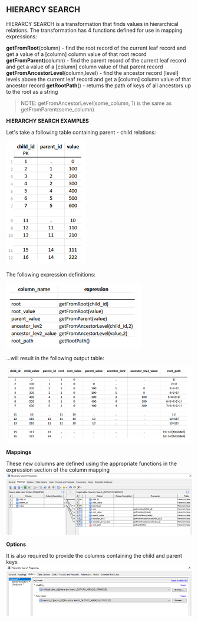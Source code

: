 ## **HIERARCY SEARCH**

HIERARCY SEARCH is a transformation that finds values in hierarchical relations.
The transformation has 4 functions defined for use in mapping expressions:

**getFromRoot**(column) - find the root record of the current leaf record and get a value of a [column] column value of that root record
**getFromParent**(column) - find the parent record of the current leaf record and get a value of a [column] column value of that parent record
**getFromAncestorLevel**(column,level) - find the ancestor record [level] levels above the current leaf record and get a [column] column value of that ancestor record
**getRootPath**() - returns the path of keys of all ancestors up to the root as a string
> NOTE: getFromAncestorLevel(some_column, 1) is the same as getFromParent(some_column)

**HIERARCHY SEARCH EXAMPLES**

Let's take a following table containing parent - child relations:

![image](https://raw.githubusercontent.com/dadrico/public/main/Data%20Integration%20Studio/.images/hierarchy_search1.png)

The following expression definitions:

![image](https://raw.githubusercontent.com/dadrico/public/main/Data%20Integration%20Studio/.images/hierarchy_search2.png)

...will result in the following output table:

![image](https://raw.githubusercontent.com/dadrico/public/main/Data%20Integration%20Studio/.images/hierarchy_search3.png)



**Mappings**

These new columns are defined using the appropriate functions in the expression section of the column mapping
![image](https://raw.githubusercontent.com/dadrico/public/main/Data%20Integration%20Studio/.images/hierarchy_search4.png)


**Options**

It is also required to provide the columns containing the child and parent keys
![image](https://raw.githubusercontent.com/dadrico/public/main/Data%20Integration%20Studio/.images/hierarchy_search5.png)
